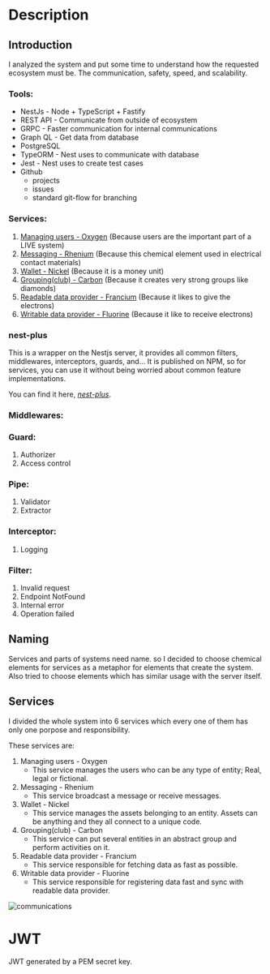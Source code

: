 # Description

## Introduction

I analyzed the system and put some time to understand how the requested ecosystem must be. The communication, safety, speed, and scalability.

### Tools:
- NestJs - Node + TypeScript + Fastify
- REST API - Communicate from outside of ecosystem
- GRPC - Faster communication for internal communications
- Graph QL - Get data from database
- PostgreSQL
- TypeORM - Nest uses to communicate with database
- Jest - Nest uses to create test cases
- Github
  - projects
  - issues
  - standard git-flow for branching

### Services:
1. [Managing users - Oxygen](https://github.com/gaming-SaaS/oxygen) (Because users are the important part of a LIVE system)
2. [Messaging - Rhenium](https://github.com/gaming-SaaS/rhenium) (Because this chemical element used in electrical contact materials)
3. [Wallet - Nickel](https://github.com/gaming-SaaS/nickel) (Because it is a money unit)
4. [Grouping(club) - Carbon](https://github.com/gaming-SaaS/carbon) (Because it creates very strong groups like diamonds)
5. [Readable data provider - Francium](https://github.com/gaming-SaaS/francium) (Because it likes to give the electrons)
6. [Writable data provider - Fluorine](https://github.com/gaming-SaaS/fluorine) (Because it like to receive electrons)

### nest-plus

This is a wrapper on the Nestjs server, it provides all common filters, middlewares, interceptors, guards, and... It is published on NPM, so for services, you can use it without being worried about common feature implementations.

You can find it here, *[nest-plus](https://github.com/gaming-SaaS/nest-plus)*.

### Middlewares:

### Guard:
1. Authorizer
2. Access control

### Pipe:
1. Validator
2. Extractor

### Interceptor:
1. Logging

### Filter:
1. Invalid request
2. Endpoint NotFound
3. Internal error
4. Operation failed

## Naming

Services and parts of systems need name. so I decided to choose chemical elements for services as a metaphor for elements that create the system. Also tried to choose elements which has similar usage with the server itself.


## Services

I divided the whole system into 6 services which every one of them has only one porpose and responsibility.

These services are:

1. Managing users - Oxygen
   - This service manages the users who can be any type of entity; Real, legal or fictional.
2. Messaging - Rhenium
   - This service broadcast a message or receive messages.
3. Wallet - Nickel
   - This service manages the assets belonging to an entity. Assets can be anything and they all connect to a unique code.
4. Grouping(club) - Carbon
   - This service can put several entities in an abstract group and perform activities on it.
5. Readable data provider - Francium
   - This service responsible for fetching data as fast as possible.
6. Writable data provider - Fluorine
   - This service responsible for registering data fast and sync with readable data provider.
   
![communications](https://user-images.githubusercontent.com/3008331/180456717-e12a765c-fb53-4c7a-b3bc-1021955f9d7c.png)

# JWT

JWT generated by a PEM secret key.
